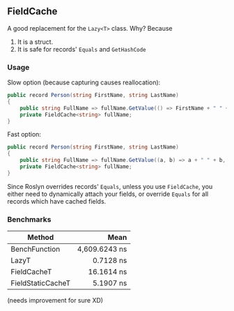 ## FieldCache

A good replacement for the `Lazy<T>` class. Why? Because

1. It is a struct.
2. It is safe for records' `Equals` and `GetHashCode`


### Usage

Slow option (because capturing causes reallocation):
```cs
public record Person(string FirstName, string LastName)
{
	public string FullName => fullName.GetValue(() => FirstName + " " + LastName);
	private FieldCache<string> fullName;
}
```

Fast option:
```cs
public record Person(string FirstName, string LastName)
{
	public string FullName => fullName.GetValue((a, b) => a + " " + b, FirstName, LastName);
	private FieldCache<string> fullName;
}
```

Since Roslyn overrides records' `Equals`, unless you use `FieldCache`, you either need to dynamically attach your fields,
or override `Equals` for all records which have cached fields.

### Benchmarks

|            Method |          Mean |
|------------------ |--------------:|
|     BenchFunction | 4,609.6243 ns |
|             LazyT |     0.7128 ns |
|       FieldCacheT |    16.1614 ns |
| FieldStaticCacheT |     5.1907 ns |

(needs improvement for sure XD)
